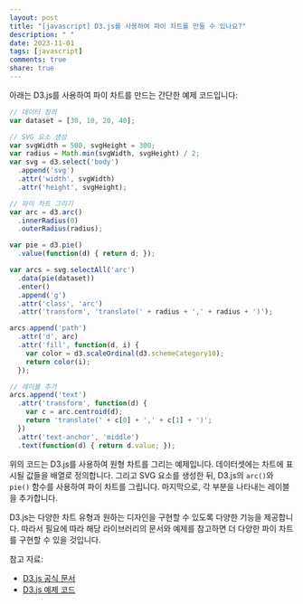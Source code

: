 ```yaml
---
layout: post
title: "[javascript] D3.js를 사용하여 파이 차트를 만들 수 있나요?"
description: " "
date: 2023-11-01
tags: [javascript]
comments: true
share: true
---
```


아래는 D3.js를 사용하여 파이 차트를 만드는 간단한 예제 코드입니다:

```javascript
// 데이터 정의
var dataset = [30, 10, 20, 40];

// SVG 요소 생성
var svgWidth = 500, svgHeight = 300;
var radius = Math.min(svgWidth, svgHeight) / 2;
var svg = d3.select('body')
  .append('svg')
  .attr('width', svgWidth)
  .attr('height', svgHeight);

// 파이 차트 그리기
var arc = d3.arc()
  .innerRadius(0)
  .outerRadius(radius);

var pie = d3.pie()
  .value(function(d) { return d; });

var arcs = svg.selectAll('arc')
  .data(pie(dataset))
  .enter()
  .append('g')
  .attr('class', 'arc')
  .attr('transform', 'translate(' + radius + ',' + radius + ')');

arcs.append('path')
  .attr('d', arc)
  .attr('fill', function(d, i) { 
    var color = d3.scaleOrdinal(d3.schemeCategory10);
    return color(i);
  });

// 레이블 추가
arcs.append('text')
  .attr('transform', function(d) {
    var c = arc.centroid(d);
    return 'translate(' + c[0] + ',' + c[1] + ')';
  })
  .attr('text-anchor', 'middle')
  .text(function(d) { return d.value; });
```

위의 코드는 D3.js를 사용하여 원형 차트를 그리는 예제입니다. 데이터셋에는 차트에 표시될 값들을 배열로 정의합니다. 그리고 SVG 요소를 생성한 뒤, D3.js의 `arc()`와 `pie()` 함수를 사용하여 파이 차트를 그립니다. 마지막으로, 각 부분을 나타내는 레이블을 추가합니다.

D3.js는 다양한 차트 유형과 원하는 디자인을 구현할 수 있도록 다양한 기능을 제공합니다. 따라서 필요에 따라 해당 라이브러리의 문서와 예제를 참고하면 더 다양한 파이 차트를 구현할 수 있을 것입니다.

참고 자료:
- [D3.js 공식 문서](https://d3js.org/)
- [D3.js 예제 코드](https://observablehq.com/@d3/gallery)